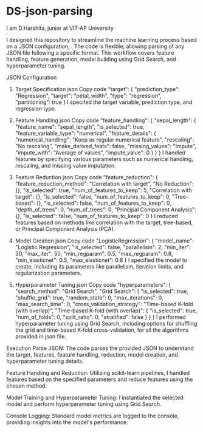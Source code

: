 # DS-json-parsing

I am D.Harshita, junior at VIT-AP University

I designed this repository to streamline the machine learning process based on a JSON configuration, . The code is flexible, allowing parsing of any JSON file following a specific format. This workflow covers feature handling, feature generation, model building using Grid Search, and hyperparameter tuning.

JSON Configuration
1. Target Specification
json
Copy code
"target": {
  "prediction_type": "Regression",
  "target": "petal_width",
  "type": "regression",
  "partitioning": true
}
I specifed the target variable, prediction type, and regression type.

2. Feature Handling
json
Copy code
"feature_handling": {
  "sepal_length": {
    "feature_name": "sepal_length",
    "is_selected": true,
    "feature_variable_type": "numerical",
    "feature_details": {
      "numerical_handling": "Keep as regular numerical feature",
      "rescaling": "No rescaling",
      "make_derived_feats": false,
      "missing_values": "Impute",
      "impute_with": "Average of values",
      "impute_value": 0
    }
  }
}
I handled features by specifying various parameters such as numerical handling, rescaling, and missing value imputation.

3. Feature Reduction
json
Copy code
"feature_reduction": {
  "feature_reduction_method": "Correlation with target",
  "No Reduction": {},
  "is_selected": true,
  "num_of_features_to_keep": 5,
  "Correlation with target": {},
  "is_selected": false,
  "num_of_features_to_keep": 0,
  "Tree-based": {},
  "is_selected": false,
  "num_of_features_to_keep": 0,
  "depth_of_trees": 0,
  "num_of_trees": 0,
  "Principal Component Analysis": {},
  "is_selected": false,
  "num_of_features_to_keep": 0
}
I reduced features based on methods like correlation with the target, tree-based, or Principal Component Analysis (PCA).

4. Model Creation
json
Copy code
"LogisticRegression": {
  "model_name": "Logistic Regression",
  "is_selected": false,
  "parallelism": 2,
  "min_iter": 30,
  "max_iter": 50,
  "min_regparam": 0.5,
  "max_regparam": 0.8,
  "min_elasticnet": 0.5,
  "max_elasticnet": 0.8
}
I specified the model to create, including its parameters like parallelism, iteration limits, and regularization parameters.

5. Hyperparameter Tuning
json
Copy code
"hyperparameters": {
  "search_method": "Grid Search",
  "Grid Search": {
    "is_selected": true,
    "shuffle_grid": true,
    "random_state": 0,
    "max_iterations": 0,
    "max_search_time": 0,
    "cross_validation_strategy": "Time-based K-fold (with overlap)",
    "Time-based K-fold (with overlap)": {
      "is_selected": true,
      "num_of_folds": 0,
      "split_ratio": 0,
      "stratified": false
    }
  }
}
I performed hyperparameter tuning using Grid Search, including options for shuffling the grid and time-based K-fold cross-validation, for all the algorithms provided in json file.

Execution
Parse JSON: The code parses the provided JSON to understand the target, features, feature handling, reduction, model creation, and hyperparameter tuning details.

Feature Handling and Reduction: Utilizing scikit-learn pipelines, I handled features based on the specified parameters and reduce features using the chosen method.

Model Training and Hyperparameter Tuning: I instantiated the selected model and perform hyperparameter tuning using Grid Search.

Console Logging: Standard model metrics are logged to the console, providing insights into the model's performance.

